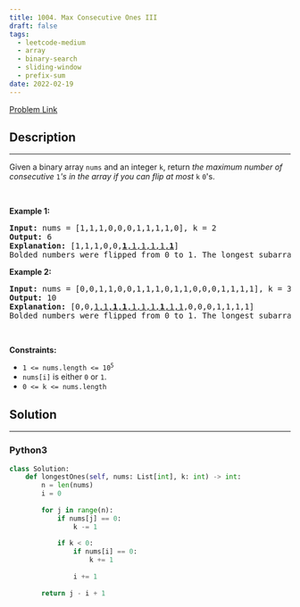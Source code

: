 ```yaml
---
title: 1004. Max Consecutive Ones III
draft: false
tags: 
  - leetcode-medium
  - array
  - binary-search
  - sliding-window
  - prefix-sum
date: 2022-02-19
---
```


[Problem Link](https://leetcode.com/problems/max-consecutive-ones-iii/)

## Description

---
<p>Given a binary array <code>nums</code> and an integer <code>k</code>, return <em>the maximum number of consecutive </em><code>1</code><em>&#39;s in the array if you can flip at most</em> <code>k</code> <code>0</code>&#39;s.</p>

<p>&nbsp;</p>
<p><strong class="example">Example 1:</strong></p>

<pre>
<strong>Input:</strong> nums = [1,1,1,0,0,0,1,1,1,1,0], k = 2
<strong>Output:</strong> 6
<strong>Explanation:</strong> [1,1,1,0,0,<u><strong>1</strong>,1,1,1,1,<strong>1</strong></u>]
Bolded numbers were flipped from 0 to 1. The longest subarray is underlined.</pre>

<p><strong class="example">Example 2:</strong></p>

<pre>
<strong>Input:</strong> nums = [0,0,1,1,0,0,1,1,1,0,1,1,0,0,0,1,1,1,1], k = 3
<strong>Output:</strong> 10
<strong>Explanation:</strong> [0,0,<u>1,1,<strong>1</strong>,<strong>1</strong>,1,1,1,<strong>1</strong>,1,1</u>,0,0,0,1,1,1,1]
Bolded numbers were flipped from 0 to 1. The longest subarray is underlined.
</pre>

<p>&nbsp;</p>
<p><strong>Constraints:</strong></p>

<ul>
	<li><code>1 &lt;= nums.length &lt;= 10<sup>5</sup></code></li>
	<li><code>nums[i]</code> is either <code>0</code> or <code>1</code>.</li>
	<li><code>0 &lt;= k &lt;= nums.length</code></li>
</ul>


## Solution

---
### Python3
``` py title='max-consecutive-ones-iii'
class Solution:
    def longestOnes(self, nums: List[int], k: int) -> int:
        n = len(nums)
        i = 0
        
        for j in range(n):
            if nums[j] == 0:
                k -= 1
            
            if k < 0:
                if nums[i] == 0:
                    k += 1
                
                i += 1
        
        return j - i + 1
```

